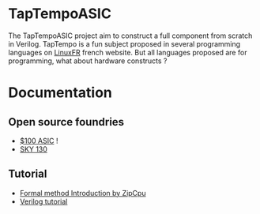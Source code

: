# TapTempoASIC
The TapTempoASIC project aim to construct a full component from scratch in Verilog. TapTempo is a fun subject proposed in several programming languages on [LinuxFR](https://linuxfr.org/tags/taptempo/public) french website. But all languages proposed are for programming, what about hardware constructs ?


# Documentation

## Open source foundries

- [$100 ASIC](https://hackaday.io/project/152709-itsy-chipsy-make-your-own-100-chip) !
- [SKY 130](https://github.com/google/skywater-pdk)

## Tutorial

- [Formal method Introduction by ZipCpu](http://zipcpu.com/blog/2017/10/19/formal-intro.html)
- [Verilog tutorial](http://asic-world.com/verilog/veritut.html)
